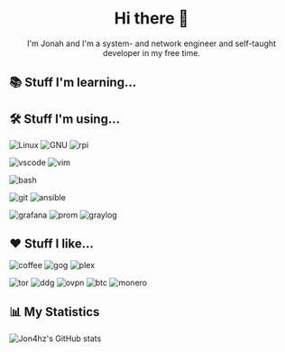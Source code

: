 <h1 align=center>Hi there 👋</h1>
<p align=center>I'm Jonah and I'm a system- and network engineer and self-taught developer in my free time.</p>

<h2>📚 Stuff I'm learning...</h2>


<h2>🛠 Stuff I'm using...</h2>

![Linux](https://img.shields.io/badge/-Linux-FCC624?style=for-the-badge&logo=linux&logoColor=black&logoWidth=20)
![GNU](https://img.shields.io/badge/-GNU-gray?style=for-the-badge&logo=gnu&logoWidth=20&logoColor=white)
![rpi](https://img.shields.io/badge/-rpi-EE0000?style=for-the-badge&logo=raspberry-pi&logoWidth=20)

![vscode](https://img.shields.io/badge/-vscode-blue?style=for-the-badge&logo=visual-studio-code&logoWidth=20)
![vim](https://img.shields.io/badge/-vim-green?style=for-the-badge&logo=vim&logoWidth=20)

![bash](https://img.shields.io/badge/-bash-262932?style=for-the-badge&logo=gnu-bash&logoWidth=20&logoColor=white)

![git](https://img.shields.io/badge/-GIT-EE0000?style=for-the-badge&logo=git&logoWidth=20&logoColor=white)
![ansible](https://img.shields.io/badge/-ansible-black?style=for-the-badge&logo=ansible&logoWidth=20&logoColor=white)

![grafana](https://img.shields.io/badge/-grafana-F46800?style=for-the-badge&logo=grafana&logoWidth=20&logoColor=white)
![prom](https://img.shields.io/badge/-Prometheus-F46800?style=for-the-badge&logo=prometheus&logoWidth=20&logoColor=white)
![graylog](https://img.shields.io/badge/-Graylog-EE0000?style=for-the-badge&logo=graylog&logoWidth=20&logoColor=white)


<h2>❤️ Stuff I like...</h2>

![coffee](https://img.shields.io/badge/-coffee-brown?style=for-the-badge&logo=ko-fi&logoWidth=20&logoColor=white)
![gog](https://img.shields.io/badge/-GOG-purple?style=for-the-badge&logo=gog.com&logoWidth=20)
![plex](https://img.shields.io/badge/-plex-gray?style=for-the-badge&logo=plex&logoWidth=20)

![tor](https://img.shields.io/badge/-TOR-purple?style=for-the-badge&logo=tor-browser&logoWidth=20)
![ddg](https://img.shields.io/badge/-duckduckgo-F46800?style=for-the-badge&logo=duckduckgo&logoWidth=20&logoColor=white)
![ovpn](https://img.shields.io/badge/-openvpn-F46800?style=for-the-badge&logo=openvpn&logoWidth=20&logoColor=white)
![btc](https://img.shields.io/badge/-bitcoin-gray?style=for-the-badge&logo=bitcoin&logoWidth=20)
![monero](https://img.shields.io/badge/-monero-gray?style=for-the-badge&logo=monero&logoWidth=20)

<h2>📊 My Statistics </h2>

![Jon4hz's GitHub stats](https://github-readme-stats.vercel.app/api?username=jon4hz&count_private=true&show_icons=true&theme=dark)

<!--
**jon4hz/jon4hz** is a ✨ _special_ ✨ repository because its `README.md` (this file) appears on your GitHub profile.

Here are some ideas to get you started:

- 🔭 I’m currently working on ...
- 🌱 I’m currently learning ...
- 👯 I’m looking to collaborate on ...
- 🤔 I’m looking for help with ...
- 💬 Ask me about ...
- 📫 How to reach me: ...
- 😄 Pronouns: ...
- ⚡ Fun fact: ...
-->
